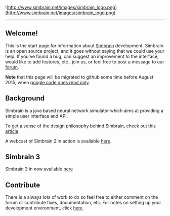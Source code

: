 ![http://www.simbrain.net/images/simbrain_logo.png](http://www.simbrain.net/images/simbrain_logo.png)

---

## Welcome! ##

This is the start page for information about [Simbrain](http://www.simbrain.net/) development. Simbrain is an open source project, and it goes without saying that we could use your help. If you've found a bug, can suggest an improvement to the interface, would like to add features, etc., join us, or feel free to post a message to our [forum](http://simbrain.963258.n4.nabble.com/).

**Note** that this page will be migrated to github some time before August 2015, when [google code goes read only](http://google-opensource.blogspot.com/2015/03/farewell-to-google-code.html).

## Background ##

Simbrain is a java based neural network simulator which aims at providing a simple user interface and API.

To get a sense of the design philosophy behind Simbrain, check out [this article](http://www.brains-minds-media.org/archive/1411).

A webcast of Simbrain 2 in action is available [here](http://simbrain.net/video/trailer1/simbrain_trailer.html).

## Simbrain 3 ##

Simbrain 3 in now available [here](http://simbrain.net/Downloads/downloads_main.html)

## Contribute ##
There is a always lots of work to do so feel free to either comment on the forum or contribute fixes, documentation, etc. For notes on setting up your development environment, click [here](http://code.google.com/p/simbrain/wiki/Configuration).
